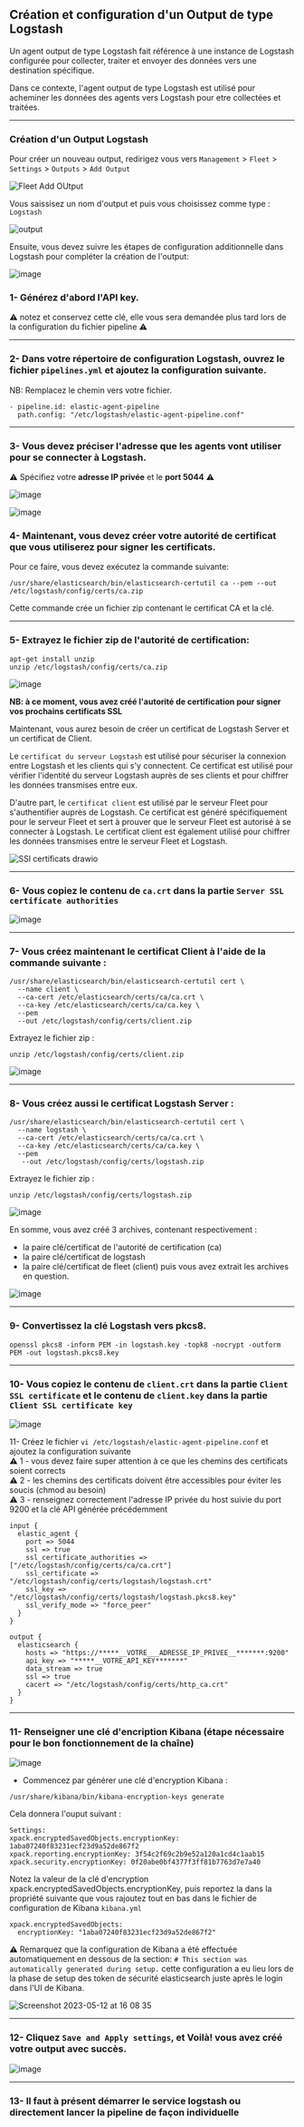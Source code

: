 ## Création et configuration d'un Output de type Logstash 

Un agent output de type Logstash fait référence à une instance de Logstash configurée pour collecter, traiter et envoyer des données vers une destination spécifique. 

Dans ce contexte, l'agent output de type Logstash est utilisé pour acheminer les données des agents vers Logstash pour etre collectées et traitées. 

---

### Création d'un Output Logstash

Pour créer un nouveau output, redirigez vous vers `Management` > `Fleet` > `Settings` > `Outputs` > `Add Output`

![Fleet Add OUtput](https://user-images.githubusercontent.com/123748177/235136317-474b64aa-2111-4e2c-87ac-20cf69427eea.png)

Vous saissisez un nom d'output et puis vous choisissez comme type : ` Logstash `

![output](https://user-images.githubusercontent.com/123748177/235136771-1d58e3d5-9f9a-4fd4-a137-5b253623465f.png)

Ensuite, vous devez suivre les étapes de configuration additionnelle dans Logstash pour compléter la création de l'output: 

![image](https://user-images.githubusercontent.com/123748177/235137339-5e837a48-c540-4de7-bee4-d5d270a56a98.png)

### 1- Générez d'abord l'API key.

⚠️ notez et conservez cette clé, elle vous sera demandée plus tard lors de la configuration du fichier pipeline ⚠️ 

---

### 2- Dans votre répertoire de configuration Logstash, ouvrez le fichier `pipelines.yml` et ajoutez la configuration suivante.

NB: Remplacez le chemin vers votre fichier.

```
- pipeline.id: elastic-agent-pipeline
  path.config: "/etc/logstash/elastic-agent-pipeline.conf"

```
---

### 3- Vous devez préciser l'adresse que les agents vont utiliser pour se connecter à Logstash.<br> 
   :warning: Spécifiez votre **adresse IP privée** et le **port 5044** :warning:

![image](https://user-images.githubusercontent.com/123748177/235174010-7e450e63-7c76-482f-9880-0cf9a6a527fc.png)

![image](https://github.com/kplr-training/Elastic-Ingest/assets/123651815/2ac736b6-3a72-4a61-91ca-d6111e3100e4)

### 4- Maintenant, vous devez créer votre autorité de certificat que vous utiliserez pour signer les certificats.

Pour ce faire, vous devez exécutez la commande suivante: 
```
/usr/share/elasticsearch/bin/elasticsearch-certutil ca --pem --out /etc/logstash/config/certs/ca.zip
```
Cette commande crée un fichier zip contenant le certificat CA et la clé. 

---

### 5-  Extrayez le fichier zip de l'autorité de certification:

```
apt-get install unzip
unzip /etc/logstash/config/certs/ca.zip
```
![image](https://user-images.githubusercontent.com/123748177/235146035-6fa22863-c645-42b1-a12f-5653dea6e90e.png)

**NB: à ce moment, vous avez créé l'autorité de certification pour signer vos prochains certificats SSL**

Maintenant, vous aurez besoin de créer un certificat de Logstash Server et un certificat de Client.

Le `certificat du serveur Logstash` est utilisé pour sécuriser la connexion entre Logstash et les clients qui s'y connectent.
Ce certificat est utilisé pour vérifier l'identité du serveur Logstash auprès de ses clients et pour chiffrer les données transmises entre eux.

D'autre part, le `certificat client` est utilisé par le serveur Fleet pour s'authentifier auprès de Logstash. 
Ce certificat est généré spécifiquement pour le serveur Fleet et sert à prouver que le serveur Fleet est autorisé à se connecter à Logstash. 
Le certificat client est également utilisé pour chiffrer les données transmises entre le serveur Fleet et Logstash.


![SSl certificats drawio](https://user-images.githubusercontent.com/123748177/235360276-4d67a37c-ae94-4d99-9a5f-78e8bd9ab6c5.png)

---

### 6- Vous copiez le contenu de `ca.crt` dans la partie `Server SSL certificate authorities` 

![image](https://user-images.githubusercontent.com/123748177/235361006-925922d7-064f-4543-8287-48a284484dfd.png)

---

### 7- Vous créez maintenant le certificat Client à l'aide de la commande suivante : 

```
/usr/share/elasticsearch/bin/elasticsearch-certutil cert \
  --name client \
  --ca-cert /etc/elasticsearch/certs/ca/ca.crt \
  --ca-key /etc/elasticsearch/certs/ca/ca.key \
  --pem
  --out /etc/logstash/config/certs/client.zip
```
Extrayez le fichier zip :

```
unzip /etc/logstash/config/certs/client.zip
```
![image](https://user-images.githubusercontent.com/123748177/235362711-1cbebe38-6c93-4862-8ebe-56c67f39f93f.png)

---

### 8- Vous créez aussi le certificat Logstash Server : 

```
/usr/share/elasticsearch/bin/elasticsearch-certutil cert \
  --name logstash \
  --ca-cert /etc/elasticsearch/certs/ca/ca.crt \
  --ca-key /etc/elasticsearch/certs/ca/ca.key \
  --pem
   --out /etc/logstash/config/certs/logstash.zip

```

Extrayez le fichier zip :

```
unzip /etc/logstash/config/certs/logstash.zip
```
![image](https://user-images.githubusercontent.com/123748177/235362724-63f8a7f1-c89a-4077-bef1-8012690d711c.png)

En somme, vous avez créé 3 archives, contenant respectivement : 
- la paire clé/certificat de l'autorité de certification (ca)
- la paire clé/certificat de logstash
- la paire clé/certificat de fleet (client)
puis vous avez extrait les archives en question. 

![image](https://github.com/kplr-training/Elastic-Ingest/assets/123651815/00c58830-edc2-4c07-8d12-fa5571b61af8)


---

### 9- Convertissez la clé Logstash vers pkcs8.

```
openssl pkcs8 -inform PEM -in logstash.key -topk8 -nocrypt -outform PEM -out logstash.pkcs8.key
```

---

### 10- Vous copiez le contenu de `client.crt` dans la partie `Client SSL certificate` et le contenu de `client.key` dans la partie `Client SSL certificate key`


![image](https://user-images.githubusercontent.com/123748177/235361083-74685b14-09da-48ef-94bd-1c4e303dbfe9.png)

11- Créez le fichier `vi /etc/logstash/elastic-agent-pipeline.conf` et ajoutez la configuration suivante <br>
⚠️ 1 - vous devez faire super attention à ce que les chemins des certificats soient corrects<br>
⚠️ 2 - les chemins des certificats doivent être accessibles  pour éviter les soucis (chmod au besoin)<br>
⚠️ 3 - renseignez correctement l'adresse IP privée du host suivie du port 9200 et la clé API générée précédemment<br>


````
input {
  elastic_agent {
    port => 5044
    ssl => true
    ssl_certificate_authorities => ["/etc/logstash/config/certs/ca/ca.crt"]
    ssl_certificate => "/etc/logstash/config/certs/logstash/logstash.crt"
    ssl_key => "/etc/logstash/config/certs/logstash/logstash.pkcs8.key"
    ssl_verify_mode => "force_peer"
  }
}

output {
  elasticsearch {
    hosts => "https://*****__VOTRE___ADRESSE_IP_PRIVEE__*******:9200"
    api_key => "*****__VOTRE_API_KEY*******"
    data_stream => true
    ssl => true
    cacert => "/etc/logstash/config/certs/http_ca.crt"
  }
}

````

---

### 11- Renseigner une clé d'encription Kibana (étape nécessaire pour le bon fonctionnement de la chaîne)

![image](https://github.com/kplr-training/Elastic-Ingest/assets/123651815/074fe243-ad9d-4c57-87a0-afaf6e2b8539)

- Commencez par générer une clé d'encryption Kibana : 
```
/usr/share/kibana/bin/kibana-encryption-keys generate
```
Cela donnera l'ouput suivant : 
```
Settings:
xpack.encryptedSavedObjects.encryptionKey: 1aba07240f83231ecf23d9a52de867f2
xpack.reporting.encryptionKey: 3f54c2f69c2b9e52a120a1cd4c1aab15
xpack.security.encryptionKey: 0f20abe0bf4377f3ff81b7763d7e7a40
```
Notez la valeur de la clé d'encryption xpack.encryptedSavedObjects.encryptionKey, puis reportez la dans la propriété suivante que vous rajoutez tout en bas dans le fichier de configuration de Kibana `kibana.yml`
```
xpack.encryptedSavedObjects:
  encryptionKey: "1aba07240f83231ecf23d9a52de867f2"
```

⚠️ Remarquez que la configuration de Kibana a été effectuée automatiquement en dessous de la section: 
`# This section was automatically generated during setup.`
cette configuration a eu lieu lors de la phase de setup des token de sécurité elasticsearch juste après le login dans l'UI de Kibana. 

![Screenshot 2023-05-12 at 16 08 35](https://github.com/kplr-training/Elastic-Ingest/assets/123651815/8d686f56-0910-49c7-9e28-f7125adfc4be)

---

### 12- Cliquez `Save and Apply settings`, et Voilà! vous avez créé votre output avec succès.

![image](https://github.com/kplr-training/Elastic-Ingest/assets/123651815/12cb7e0b-bf08-4b3c-a683-c68f213dc2e1)

---

### 13- Il faut à présent démarrer le service logstash ou directement lancer la pipeline de façon individuelle
